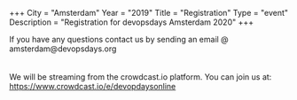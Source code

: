 +++
City = "Amsterdam"
Year = "2019"
Title = "Registration"
Type = "event"
Description = "Registration for devopsdays Amsterdam 2020"
+++

<div style="width:100%; text-align:left;">

<div class = "col-md-12">If you have any questions contact us by sending an email @ amsterdam@devopsdays.org</div>

<br>
<br>

<div class = "col-md-12">
    We will be streaming from the crowdcast.io platform. You can join us at: <a href="https://www.crowdcast.io/e/devopdaysonline">https://www.crowdcast.io/e/devopdaysonline</a>
</div>
